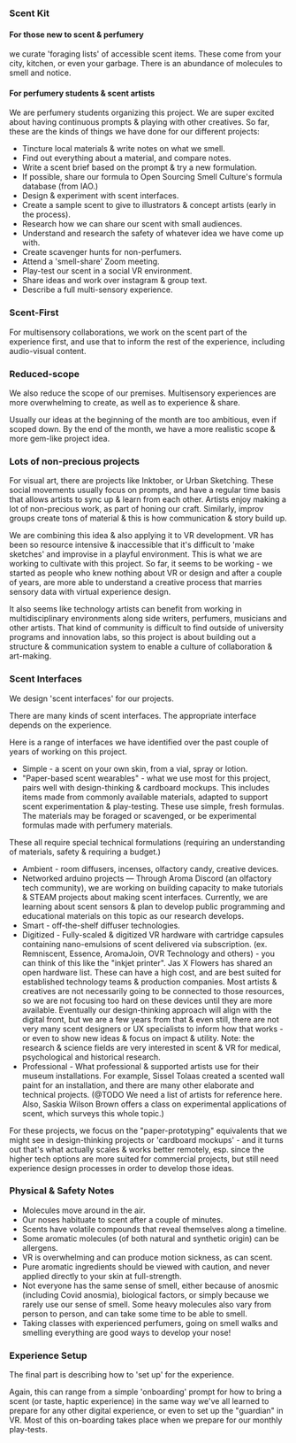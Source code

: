 ### Scent Kit
#### For those new to scent & perfumery
we curate 'foraging lists' of accessible scent items. These come from your city, kitchen, or even your garbage.
There is an abundance of molecules to smell and notice.

#### For perfumery students & scent artists
We are perfumery students organizing this project.
We are super excited about having continuous prompts & playing with other creatives.
So far, these are the kinds of things we have done for our different projects:

* Tincture local materials & write notes on what we smell.
* Find out everything about a material, and compare notes.
* Write a scent brief based on the prompt & try a new formulation.
* If possible, share our formula to Open Sourcing Smell Culture's formula database (from IAO.)
* Design & experiment with scent interfaces.
* Create a sample scent to give to illustrators & concept artists (early in the process).
* Research how we can share our scent with small audiences.
* Understand and research the safety of whatever idea we have come up with.
* Create scavenger hunts for non-perfumers.
* Attend a 'smell-share' Zoom meeting.
* Play-test our scent in a social VR environment.
* Share ideas and work over instagram & group text.
* Describe a full multi-sensory experience.

### Scent-First
For multisensory collaborations, we work on the scent part of the experience first, and use that to inform the rest of the experience, including audio-visual content.

### Reduced-scope
We also reduce the scope of our premises. Multisensory experiences are more overwhelming to create, as well as to experience & share. 

Usually our ideas at the beginning of the month are too ambitious, even if scoped down.
By the end of the month, we have a more realistic scope & more gem-like project idea.

### Lots of non-precious projects
For visual art, there are projects like Inktober, or Urban Sketching. These social movements usually focus on prompts, and have a regular time basis that allows artists to sync up & learn from each other. Artists enjoy making a lot of non-precious work, as part of honing our craft. Similarly, improv groups create tons of material & this is how communication & story build up.

We are combining this idea & also applying it to VR development. VR has been so resource intensive & inaccessible that it's difficult to 'make sketches' and improvise in a playful environment. This is what we are working to cultivate with this project. So far, it seems to be working - we started as people who knew nothing about VR or design and after a couple of years, are more able to understand a creative process that marries sensory data with virtual experience design.

It also seems like technology artists can benefit from working in multidisciplinary environments along side writers, perfumers, musicians and other artists. That kind of community is difficult to find outside of university programs and innovation labs, so this project is about building out a structure & communication system to enable a culture of collaboration & art-making.

### Scent Interfaces

We design 'scent interfaces' for our projects.  

There are many kinds of scent interfaces.
The appropriate interface depends on the experience.

Here is a range of interfaces we have identified over the past couple of years of working on this project.

* Simple - a scent on your own skin, from a vial, spray or lotion.
* "Paper-based scent wearables" - what we use most for this project, pairs well with design-thinking & cardboard mockups. This includes items made from commonly available materials, adapted to support scent experimentation & play-testing. These use simple, fresh formulas. The materials may be foraged or scavenged, or be experimental formulas made with perfumery materials.

These all require special technical formulations (requiring an understanding of materials, safety & requiring a budget.)
* Ambient - room diffusers, incenses, olfactory candy, creative devices.
* Networked arduino projects — Through Aroma Discord (an olfactory tech community), we are working on building capacity to make tutorials & STEAM projects about making scent interfaces. Currently, we are learning about scent sensors & plan to develop public programming and educational materials on this topic as our research develops.
* Smart - off-the-shelf diffuser technologies.
* Digitized - Fully-scaled & digitized VR hardware with cartridge capsules containing nano-emulsions of scent delivered via subscription. (ex. Remniscent, Essence, AromaJoin, OVR Technology and others) - you can think of this like the "inkjet printer". Jas X Flowers has shared an open hardware list. These can have a high cost, and are best suited for established technology teams & production companies. Most artists & creatives are not necessarily going to be connected to those resources, so we are not focusing too hard on these devices until they are more available. Eventually our design-thinking approach will align with the digital front, but we are a few years from that & even still, there are not very many scent designers or UX specialists to inform how that works - or even to show new ideas & focus on impact & utility.
Note: the research & science fields are very interested in scent & VR for medical, psychological and historical research.
* Professional - What professional & supported artists use for their museum installations. For example, Sissel Tolaas created a scented wall paint for an installation, and there are many other elaborate and technical projects. (@TODO We need a list of artists for reference here. Also, Saskia Wilson Brown offers a class on experimental applications of scent, which surveys this whole topic.)

For these projects, we focus on the "paper-prototyping" equivalents that we might see in design-thinking projects or 'cardboard mockups' - and it turns out that's what actually scales & works better remotely, esp. since the higher tech options are more suited for commercial projects, but still need experience design processes in order to develop those ideas.

### Physical & Safety Notes
* Molecules move around in the air.
* Our noses habituate to scent after a couple of minutes.
* Scents have volatile compounds that reveal themselves along a timeline.
* Some aromatic molecules (of both natural and synthetic origin) can be allergens.
* VR is overwhelming and can produce motion sickness, as can scent.
* Pure aromatic ingredients should be viewed with caution, and never applied directly to your skin at full-strength.
* Not everyone has the same sense of smell, either because of anosmic (including Covid anosmia), biological factors, or simply because we rarely use our sense of smell. Some heavy molecules also vary from person to person, and can take some time to be able to smell.
* Taking classes with experienced perfumers, going on smell walks and smelling everything are good ways to develop your nose!

### Experience Setup
The final part is describing how to 'set up' for the experience.

Again, this can range from a simple 'onboarding' prompt for how to bring a scent (or taste, haptic experience) in the same way we've all learned to prepare for any other digital experience, or even to set up the "guardian" in VR. Most of this on-boarding takes place when we prepare for our monthly play-tests.
